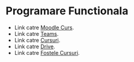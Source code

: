# Programare Functionala

* Link catre [Moodle Curs](https://moodle.unibuc.ro/course/view.php?id=4313).
* Link catre [Teams](https://teams.microsoft.com/l/team/19%3ac732b54e8b7542a890408ad73a8c4a1a%40thread.tacv2/conversations?groupId=708b52c6-c4e1-455a-9190-22f87d16cdcc&tenantId=08a1a72f-fecd-4dae-8cec-471a2fb7c2f1).
* Link catre [Cursuri](http://bit.do/unibuc-pf).
* Link catre [Drive](http://bit.do/unibuc-pd).
* Link catre [Fostele Cursuri](http://bit.do/progdecl).

